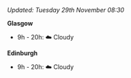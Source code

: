 *Updated: Tuesday 29th November 08:30*

**Glasgow**

* 9h - 20h: :cloud: Cloudy

**Edinburgh**

* 9h - 20h: :cloud: Cloudy
